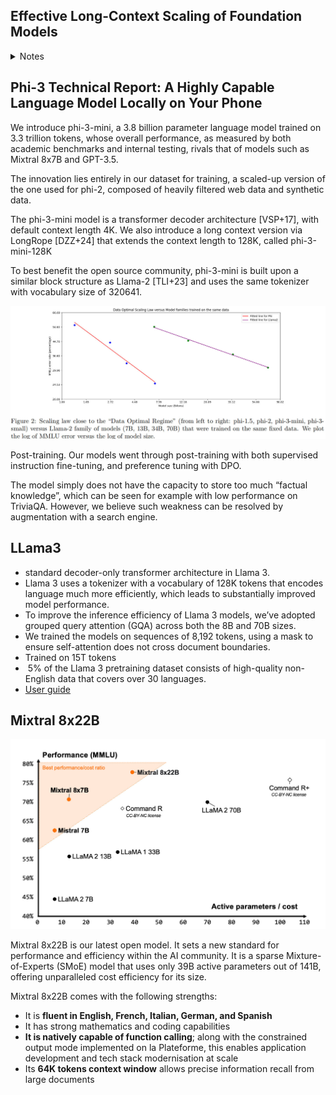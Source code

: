
## Effective Long-Context Scaling of Foundation Models
<details>
  <summary>Notes</summary>

### Key points

- Llama2 models with context windows of up to 32 K tokens
- Ablation experiments conclusions: 
	- Having abundant long texts in the pretrain dataset is **NOT** the key to achieving strong performance
	- Long context continual pretraining is more efficient and similarly effective compared to pretraining from scratch with long sequences
- **power-law scaling**: context length is another important axis of scaling LLMs
	- validation loss decreases with increasing context-length 
- Observe modest improvements on standard short-context tasks, especially on coding, math and knowledge benchmarks, along with significant improvements on long-context tasks

![](attachments/56a6fa2acd4db1987a862330d3841579_MD5.jpeg)

</details>


## Phi-3 Technical Report: A Highly Capable Language Model Locally on Your Phone

We introduce phi-3-mini, a 3.8 billion parameter language model trained on 3.3 trillion tokens, whose overall performance, as measured by both academic benchmarks and internal testing, rivals that of models such as Mixtral 8x7B and GPT-3.5.

The innovation lies entirely in our dataset for training, a scaled-up version of the one used for phi-2, composed of heavily filtered web data and synthetic data.

The phi-3-mini model is a transformer decoder architecture [VSP+17], with default context length 4K. We also introduce a long context version via LongRope [DZZ+24] that extends the context length to 128K, called phi-3-mini-128K

To best benefit the open source community, phi-3-mini is built upon a similar block structure as Llama-2 [TLI+23] and uses the same tokenizer with vocabulary size of 320641.

![](attachments/1f72df336e3c282f305f1ce04c80c19e_MD5.jpeg)

Post-training. Our models went through post-training with both supervised instruction fine-tuning, and preference tuning with DPO.

The model simply does not have the capacity to store too much “factual knowledge”, which can be seen for example with low performance on TriviaQA. However, we believe such weakness can be resolved by augmentation with a search engine.


## LLama3

- standard decoder-only transformer architecture in Llama 3. 
- Llama 3 uses a tokenizer with a vocabulary of 128K tokens that encodes language much more efficiently, which leads to substantially improved model performance. 
- To improve the inference efficiency of Llama 3 models, we’ve adopted grouped query attention (GQA) across both the 8B and 70B sizes. 
- We trained the models on sequences of 8,192 tokens, using a mask to ensure self-attention does not cross document boundaries.
- Trained on 15T tokens
-  5% of the Llama 3 pretraining dataset consists of high-quality non-English data that covers over 30 languages.
- [User guide](https://llama.meta.com/docs/model-cards-and-prompt-formats/meta-llama-3)


## Mixtral 8x22B

![](attachments/59a34af01fe647110ac8d6f27874525f_MD5.jpeg)

Mixtral 8x22B is our latest open model. It sets a new standard for performance and efficiency within the AI community. It is a sparse Mixture-of-Experts (SMoE) model that uses only 39B active parameters out of 141B, offering unparalleled cost efficiency for its size.

Mixtral 8x22B comes with the following strengths:

- It is **fluent in English, French, Italian, German, and Spanish**
- It has strong mathematics and coding capabilities
- **It is natively capable of function calling**; along with the constrained output mode implemented on la Plateforme, this enables application development and tech stack modernisation at scale
- Its **64K tokens context window** allows precise information recall from large documents
